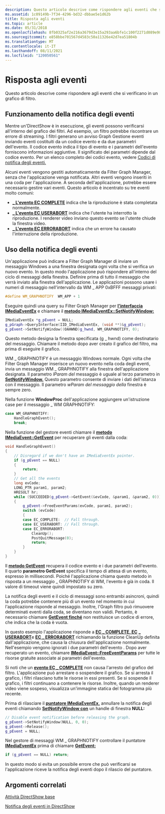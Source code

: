 ```yaml
---
description: Questo articolo descrive come rispondere agli eventi che si verificano in un grafico di filtro.
ms.assetid: 1c09149b-7f34-4296-bd32-dbbae5e1d62b
title: Risposta agli eventi
ms.topic: article
ms.date: 05/31/2018
ms.openlocfilehash: 8fb0325af2e216a3679d3e15a293aa6bfe1c100f2271d089e982b295df791130
ms.sourcegitcommit: e858bbe701567d4583c50a11326e42d7ea51804b
ms.translationtype: MT
ms.contentlocale: it-IT
ms.lasthandoff: 08/11/2021
ms.locfileid: "120050561"
---
```

# <a name="responding-to-events"></a>Risposta agli eventi

Questo articolo descrive come rispondere agli eventi che si verificano in un grafico di filtro.

## <a name="how-event-notification-works"></a>Funzionamento della notifica degli eventi

Mentre un'DirectShow è in esecuzione, gli eventi possono verificarsi all'interno del grafico dei filtri. Ad esempio, un filtro potrebbe riscontrare un errore di streaming. I filtri generano un avviso Graph Gestione eventi inviando eventi costituiti da un codice evento e da due parametri dell'evento. Il codice evento indica il tipo di evento e i parametri dell'evento forniscono informazioni aggiuntive. Il significato dei parametri dipende dal codice evento. Per un elenco completo dei codici evento, vedere [Codici di notifica degli eventi.](event-notification-codes.md)

Alcuni eventi vengono gestiti automaticamente da Filter Graph Manager, senza che l'applicazione venga notificata. Altri eventi vengono inseriti in una coda per l'applicazione. A seconda dell'applicazione, potrebbe essere necessario gestire vari eventi. Questo articolo è incentrato su tre eventi molto comuni:

-   [**\_ L'evento EC COMPLETE**](ec-complete.md) indica che la riproduzione è stata completata normalmente.
-   [**\_ L'evento EC USERABORT**](ec-userabort.md) indica che l'utente ha interrotto la riproduzione. I renderer video inviano questo evento se l'utente chiude la finestra video.
-   [**\_ L'evento EC ERRORABORT**](ec-errorabort.md) indica che un errore ha causato l'interruzione della riproduzione.

## <a name="using-event-notification"></a>Uso della notifica degli eventi

Un'applicazione può indicare a Filter Graph Manager di inviare un messaggio Windows a una finestra designata ogni volta che si verifica un nuovo evento. In questo modo l'applicazione può rispondere all'interno del ciclo di messaggi della finestra. Definire prima di tutto il messaggio che verrà inviato alla finestra dell'applicazione. Le applicazioni possono usare i numeri di messaggio nell'intervallo da WM \_ APP 0xBFFF messaggi privati:


```C++
#define WM_GRAPHNOTIFY  WM_APP + 1
```



Eseguire quindi una query su Filter Graph Manager per [**l'interfaccia IMediaEventEx**](/windows/desktop/api/Control/nn-control-imediaeventex) e chiamare il [**metodo IMediaEventEx::SetNotifyWindow:**](/windows/desktop/api/Control/nf-control-imediaeventex-setnotifywindow)


```C++
IMediaEventEx *g_pEvent = NULL;
g_pGraph->QueryInterface(IID_IMediaEventEx, (void **)&g_pEvent);
g_pEvent->SetNotifyWindow((OAHWND)g_hwnd, WM_GRAPHNOTIFY, 0);
```



Questo metodo designa la finestra specificata (g \_ hwnd) come destinatario del messaggio. Chiamare il metodo dopo aver creato il grafico del filtro, ma prima di eseguire il grafico.

WM \_ GRAPHNOTIFY è un messaggio Windows normale. Ogni volta che Filter Graph Manager inserisce un nuovo evento nella coda degli eventi, invia un messaggio WM \_ GRAPHNOTIFY alla finestra dell'applicazione designata. Il parametro *lParam del* messaggio è uguale al terzo parametro in [**SetNotifyWindow.**](/windows/desktop/api/Control/nf-control-imediaeventex-setnotifywindow) Questo parametro consente di inviare i dati dell'istanza con il messaggio. Il parametro *wParam del messaggio della* finestra è sempre zero.

Nella funzione **WindowProc** dell'applicazione aggiungere un'istruzione case per il messaggio \_ WM GRAPHNOTIFY:


```C++
case WM_GRAPHNOTIFY:
    HandleGraphEvent();
    break;
```



Nella funzione del gestore eventi chiamare il [**metodo IMediaEvent::GetEvent**](/windows/desktop/api/Control/nf-control-imediaevent-getevent) per recuperare gli eventi dalla coda:


```C++
void HandleGraphEvent()
{
    // Disregard if we don't have an IMediaEventEx pointer.
    if (g_pEvent == NULL)
    {
        return;
    }
    // Get all the events
    long evCode;
    LONG_PTR param1, param2;
    HRESULT hr;
    while (SUCCEEDED(g_pEvent->GetEvent(&evCode, &param1, &param2, 0)))
    {
        g_pEvent->FreeEventParams(evCode, param1, param2);
        switch (evCode)
        {
        case EC_COMPLETE:  // Fall through.
        case EC_USERABORT: // Fall through.
        case EC_ERRORABORT:
            CleanUp();
            PostQuitMessage(0);
            return;
        }
    } 
}
```



Il [**metodo GetEvent**](/windows/desktop/api/Control/nf-control-imediaevent-getevent) recupera il codice evento e i due parametri dell'evento. Il quarto **parametro GetEvent** specifica il tempo di attesa di un evento, espresso in millisecondi. Poiché l'applicazione chiama questo metodo in risposta a un messaggio \_ GRAPHNOTIFY di WM, l'evento è già in coda. Il valore di timeout viene quindi impostato su zero.

La notifica degli eventi e il ciclo di messaggi sono entrambi asincroni, quindi la coda potrebbe contenere più di un evento nel momento in cui l'applicazione risponde al messaggio. Inoltre, l'Graph filtro può rimuovere determinati eventi dalla coda, se diventano non validi. Pertanto, è necessario chiamare [**GetEvent finché**](/windows/desktop/api/Control/nf-control-imediaevent-getevent) non restituisce un codice di errore, che indica che la coda è vuota.

In questo esempio l'applicazione risponde a [**EC \_ COMPLETE, EC**](ec-complete.md) [**\_ USERABORT**](ec-userabort.md)e [**EC \_ ERRORABORT**](ec-errorabort.md) richiamando la funzione CleanUp definita dall'applicazione, che causa la chiusura dell'applicazione normalmente. Nell'esempio vengono ignorati i due parametri dell'evento . Dopo aver recuperato un evento, chiamare [**IMediaEvent::FreeEventParams**](/windows/desktop/api/Control/nf-control-imediaevent-freeeventparams) per tutte le risorse gratuite associate ai parametri dell'evento.

Si noti che un [**evento EC \_ COMPLETE**](ec-complete.md) non causa l'arresto del grafico del filtro. L'applicazione può arrestare o sospendere il grafico. Se si arresta il grafico, i filtri rilasciano tutte le risorse in essi presenti. Se si sospende il grafico, i filtri continuano a contenere le risorse. Inoltre, quando un renderer video viene sospeso, visualizza un'immagine statica del fotogramma più recente.

Prima di rilasciare il [**puntatore IMediaEventEx,**](/windows/desktop/api/Control/nn-control-imediaeventex) annullare la notifica degli eventi chiamando [**SetNotifyWindow con**](/windows/desktop/api/Control/nf-control-imediaeventex-setnotifywindow) un handle di finestra **NULL:**


```C++
// Disable event notification before releasing the graph.
g_pEvent->SetNotifyWindow(NULL, 0, 0);
g_pEvent->Release();
g_pEvent = NULL;
```



Nel gestore di messaggi WM \_ GRAPHNOTIFY controllare il puntatore [**IMediaEventEx**](/windows/desktop/api/Control/nn-control-imediaeventex) prima di chiamare [**GetEvent:**](/windows/desktop/api/Control/nf-control-imediaevent-getevent)


```C++
if (g_pEvent == NULL) return;
```



In questo modo si evita un possibile errore che può verificarsi se l'applicazione riceve la notifica degli eventi dopo il rilascio del puntatore.

## <a name="related-topics"></a>Argomenti correlati

<dl> <dt>

[Attività DirectShow base](basic-directshow-tasks.md)
</dt> <dt>

[Notifica degli eventi in DirectShow](event-notification-in-directshow.md)
</dt> </dl>

 

 



